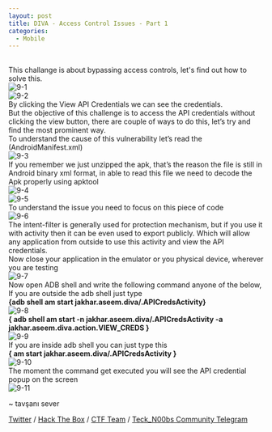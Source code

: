 ```yaml
---
layout: post
title: DIVA - Access Control Issues - Part 1
categories:
  - Mobile
---
```


<br>This challange is about bypassing access controls, let's find out how to solve this.
<br>![9-1](https://teckk2.github.io/assets/images/DIVA/9-1.png)
<br>![9-2](https://teckk2.github.io/assets/images/DIVA/9-2.png)
<br>By clicking the View API Credentials we can see the credentials.
<br>But the objective of this challenge is to access the API credentials without clicking the view button, there are couple of ways to do this, let’s try and find the most prominent way.
<br>To understand the cause of this vulnerability let’s read the (AndroidManifest.xml)
<br>![9-3](https://teckk2.github.io/assets/images/DIVA/9-3.png)
<br>If you remember we just unzipped the apk, that’s the reason the file is still in Android binary xml format, in able to read this file we need to decode the Apk properly using apktool
<br>![9-4](https://teckk2.github.io/assets/images/DIVA/9-4.png)
<br>![9-5](https://teckk2.github.io/assets/images/DIVA/9-5.png)
<br>To understand the issue you need to focus on this piece of code
<br>![9-6](https://teckk2.github.io/assets/images/DIVA/9-6.png)
<br>The intent-filter is generally used for protection mechanism, but if you use it with activity then it can be even used to export publicly. Which will allow any application from outside to use this activity and view the API credentials.
<br>Now close your application in the emulator or you physical device, wherever you are testing
<br>![9-7](https://teckk2.github.io/assets/images/DIVA/9-7.png)
<br>Now open ADB shell and write the following command anyone of the below, If you are outside the adb shell just type
<br>**{adb shell am start jakhar.aseem.diva/.APICredsActivity}**
<br>![9-8](https://teckk2.github.io/assets/images/DIVA/9-8.png)
<br>**{ adb shell am start -n jakhar.aseem.diva/.APICredsActivity -a jakhar.aseem.diva.action.VIEW_CREDS }**
<br>![9-9](https://teckk2.github.io/assets/images/DIVA/9-9.png)
<br>If you are inside adb shell you can just type this
<br>**{ am start jakhar.aseem.diva/.APICredsActivity }**
<br>![9-10](https://teckk2.github.io/assets/images/DIVA/9-10.png)
<br>The moment the command get executed you will see the API credential popup on the screen
<br>![9-11](https://teckk2.github.io/assets/images/DIVA/9-11.png)

<p class="message">
  ~ tavşanı sever
</p>

[Twitter](https://twitter.com/Teck__K2) / [Hack The Box](https://www.hackthebox.eu/profile/966) / [CTF Team](https://ctftime.org/team/20102) /
[Teck_N00bs Community Telegram](https://t.me/Teck_N00bs)

<script src="https://www.hackthebox.eu/badge/966"> </script>
